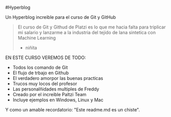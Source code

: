#Hyperblog 

Un Hyperblog increible para el curso de Git y GitHub
>El curso de Git y Githud de Platzi es lo que me hacia falta para triplicar mi salario y lanzarme a la industria del tejido de lana sintetica con Machine Learning
> - niñita

EN ESTE CURSO VEREMOS DE TODO:
- Todos los comando de Git
- El flujo de trbajo en Github
- El verdadero amorpor las buenas practicas
- Trucos muy locos del profesor
- Las personalñidades multiples de Freddy
- Creado por el increible Paltzi Team
- Incluye ejemplos en Windows, Linux y Mac

Y como un amable recordatorio: "Este readme.md es un chiste".